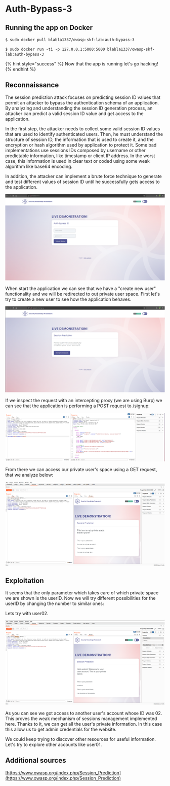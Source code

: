 # Auth-Bypass-3

## Running the app on Docker

```
$ sudo docker pull blabla1337/owasp-skf-lab:auth-bypass-3
```

```
$ sudo docker run -ti -p 127.0.0.1:5000:5000 blabla1337/owasp-skf-lab:auth-bypass-3
```

{% hint style="success" %}
Now that the app is running let's go hacking!
{% endhint %}

## Reconnaissance

The session prediction attack focuses on predicting session ID values that permit an attacker to bypass the authentication schema of an application. By analyzing and understanding the session ID generation process, an attacker can predict a valid session ID value and get access to the application.

In the first step, the attacker needs to collect some valid session ID values that are used to identify authenticated users. Then, he must understand the structure of session ID, the information that is used to create it, and the encryption or hash algorithm used by application to protect it. Some bad implementations use sessions IDs composed by username or other predictable information, like timestamp or client IP address. In the worst case, this information is used in clear text or coded using some weak algorithm like base64 encoding.

In addition, the attacker can implement a brute force technique to generate and test different values of session ID until he successfully gets access to the application.

![](https://raw.githubusercontent.com/blabla1337/skf-labs/master/.gitbook/assets/python/Auth-Bypass-3/1.png)

When start the application we can see that we have a "create new user" functionality and we will be redirected to out private user space. First let's try to create a new user to see how the application behaves.

![](https://raw.githubusercontent.com/blabla1337/skf-labs/master/.gitbook/assets/python/Auth-Bypass-3/2.png)

If we inspect the request with an intercepting proxy \(we are using Burp\) we can see that the application is performing a POST request to /signup:

![](https://raw.githubusercontent.com/blabla1337/skf-labs/master/.gitbook/assets/python/Auth-Bypass-3/3.png)

From there we can access our private user's space using a GET request, that we analyze below:

![](https://raw.githubusercontent.com/blabla1337/skf-labs/master/.gitbook/assets/python/Auth-Bypass-3/4.png)

## Exploitation

It seems that the only parameter which takes care of which private space we are shown is the userID. Now we will try different possibilities for the userID by changing the number to similar ones:

Lets try with user02.

![](https://raw.githubusercontent.com/blabla1337/skf-labs/master/.gitbook/assets/python/Auth-Bypass-3/5.png)

As you can see we got access to another user's account whose ID was 02. This proves the weak mechanism of sessions management implemented here. Thanks to it, we can get all the user's private information. In this case this allow us to get admin credentials for the website.

We could keep trying to discover other resources for useful information. Let's try to explore other accounts like user01.

## Additional sources

[https://www.owasp.org/index.php/Session_Prediction](https://www.owasp.org/index.php/Session_Prediction)

